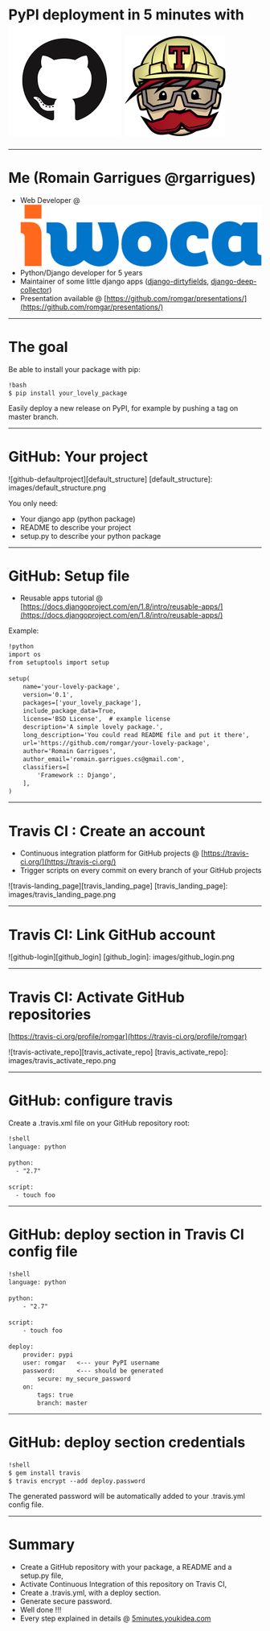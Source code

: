 # PyPI deployment in 5 minutes with ![github-logo][github_logo] ![travis-logo][travis_logo]

[github_logo]: images/github_logo.png
[travis_logo]: images/travis_logo.png

---

# Me (Romain Garrigues @rgarrigues)

- Web Developer @ ![iwoca-logo][iwoca_logo]
- Python/Django developer for 5 years
- Maintainer of some little django apps ([django-dirtyfields](https://github.com/smn/django-dirtyfields), [django-deep-collector](https://github.com/iwoca/django-deep-collector/))
- Presentation available @ [https://github.com/romgar/presentations/](https://github.com/romgar/presentations/)

[iwoca_logo]: images/logo_iwoca.png

---

# The goal

Be able to install your package with pip:

    !bash
    $ pip install your_lovely_package

Easily deploy a new release on PyPI, for example by pushing a tag on master branch.

---

# GitHub: Your project

![github-defaultproject][default_structure]
[default_structure]: images/default_structure.png

You only need:

- Your django app (python package)
- README to describe your project
- setup.py to describe your python package

---

# GitHub: Setup file

- Reusable apps tutorial @ [https://docs.djangoproject.com/en/1.8/intro/reusable-apps/](https://docs.djangoproject.com/en/1.8/intro/reusable-apps/)

Example:

    !python
    import os
    from setuptools import setup

    setup(
        name='your-lovely-package',
        version='0.1',
        packages=['your_lovely_package'],
        include_package_data=True,
        license='BSD License',  # example license
        description='A simple lovely package.',
        long_description='You could read README file and put it there',
        url='https://github.com/romgar/your-lovely-package',
        author='Romain Garrigues',
        author_email='romain.garrigues.cs@gmail.com',
        classifiers=[
            'Framework :: Django',
        ],
    )

---

# Travis CI : Create an account

- Continuous integration platform for GitHub projects @ [https://travis-ci.org/](https://travis-ci.org/)
- Trigger scripts on every commit on every branch of your GitHub projects

![travis-landing_page][travis_landing_page]
[travis_landing_page]: images/travis_landing_page.png

---

# Travis CI: Link GitHub account

![github-login][github_login]
[github_login]: images/github_login.png

---

# Travis CI: Activate GitHub repositories
[https://travis-ci.org/profile/romgar](https://travis-ci.org/profile/romgar)

![travis-activate_repo][travis_activate_repo]
[travis_activate_repo]: images/travis_activate_repo.png

---

# GitHub: configure travis

Create a .travis.xml file on your GitHub repository root:

    !shell
    language: python

    python:
      - "2.7"

    script:
      - touch foo

---

# GitHub: deploy section in Travis CI config file

    !shell
    language: python

    python:
        - "2.7"

    script:
        - touch foo

    deploy:
        provider: pypi
        user: romgar   <--- your PyPI username
        password:      <--- should be generated
            secure: my_secure_password
        on:
            tags: true
            branch: master

---

# GitHub: deploy section credentials

    !shell
    $ gem install travis
    $ travis encrypt --add deploy.password

The generated password will be automatically added to your .travis.yml config file.

---

# Summary

- Create a GitHub repository with your package, a README and a setup.py file,
- Activate Continuous Integration of this repository on Travis CI,
- Create a .travis.yml, with a deploy section.
- Generate secure password.
- Well done !!!
- Every step explained in details @ [5minutes.youkidea.com](http://5minutes.youkidea.com/howto-deploy-python-package-on-pypi-with-github-and-travis.html)

